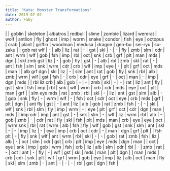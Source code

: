 ```yaml
---
title: 'Kata: Monster Transformations'
date: 2019-07-02
author: Faby
---
```


|                 | goblin | skeleton | albatros | redbull | slime | zombie | lizard | wererat | wolf | antlion | fly | ghost | imp | worm | snake | condor | fish | eye | octopus | crab | plant | griffin | woodman | medusa | dragon | gen-bu | sei-ryu | su-zaku |
| gob   rat   wlf | -      | alb      | liz      | rat     | -     | gst    | skl    | -       | -    | fly     | zmb | slm   | cdr | ant  | wrm   | wlf    | gob  | fsh | imp     | rbl  | oct   | snk     | crb     | grf    | plt    | man    | mds     | dgn     |
| skl   zmb   gst | liz    | -        | gob      | fly     | gst   | -      | alb    | rbl     | zmb  | skl     | rat | -     | ant | fsh  | slm   | snk    | wrm  | cdr | crb     | wlf  | imp   | eye     | -       | plt    | grf    | oct    | mds     | man     |
| alb   grf   dgn | skl    | liz      | -        | slm     | ant   | rat    | gob    | fly     | snk  | rbl     | alb | zmb   | wrm | wlf  | gst   | fsh    | -    | crb | cdr     | eye  | grf   | -       | oct     | man    | -      | imp    | dgn     | mds     |
| rbl   liz   crb | alb    | gob      | -        | -       | zmb   | skl    | -      | -       | rat  | liz     | ant | fly   | gst | slm  | fsh   | imp    | rbl  | snk | wlf     | wrm  | crb   | cdr     | mds     | eye    | oct    | plt    | man     | grf     |
| slm   eye   mds | rat    | zmb      | rbl      | skl     | -     | liz    | ant    | gst     | slm  | alb     | -   | gob   | snk | fly  | -     | wrm    | wlf  | -   | fsh     | oct  | cdr   | oct     | eye     | crb    | mds    | grf    | plt     | dgn     |
| ant   fly       | gst    | -        | ant      | liz     | alb   | gob    | rat    | zmb     | fsh  | -       | -   | skl   | wlf | snk  | rbl   | slm    | fly  | imp | wrm     | -    | eye   | plt     | grf     | oct    | cdr    | dgn    | man     | mds     |
| imp   cdr       | imp    | ant      | gst      | -       | snk   | slm    | -      | wlf     | liz  | wrm     | rbl | alb   | -   | gob  | zmb   | -      | cdr  | rat | fly     | skl  | fsh   | plt     | mds     | man    | crb    | eye    | eye     | oct     |
| wrm   snk       | rbl    | rat      | wrm      | alb     | fsh   | fly    | wlf    | gob     | gst  | snk     | slm | ant   | skl | -    | -     | imp    | liz  | -   | eye     | imp  | crb   | oct     | cdr     | -      | man    | dgn    | grf     | plt     |
| fsh   plt       | -      | fly      | snk      | wlf     | ant   | wrm    | rbl    | skl     | -    | -       | gob | rat   | zmb | fsh  | liz   | alb    | -    | oct | slm     | cdr  | gst   | crb     | plt     | imp    | eye    | mds    | dgn     | man     |
| oct             | eye    | snk      | imp      | gob     | wrm   | fsh    | crb    | liz     | alb  | slm     | cdr | rbl   | -   | zmb  | rat   | -      | oct  | ant | -       | fly  | -     | wlf     | gst     | skl    | mds    | man    | plt     | dgn     |
| man             | mds    | crb      | cdr      | snk     | plt   | wlf    | grf    | wrm     | gob  | eye     | imp | liz   | alb | oct  | man   | fly    | skl  | slm | zmb     | -    | ant   | -       | -       | -      | rbl    | gst    | dgn     | fsh     |